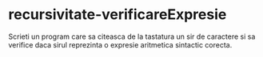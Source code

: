 # recursivitate-verificareExpresie
Scrieti un program care sa citeasca de la tastatura un sir de caractere si sa verifice daca sirul reprezinta o expresie aritmetica sintactic corecta.
